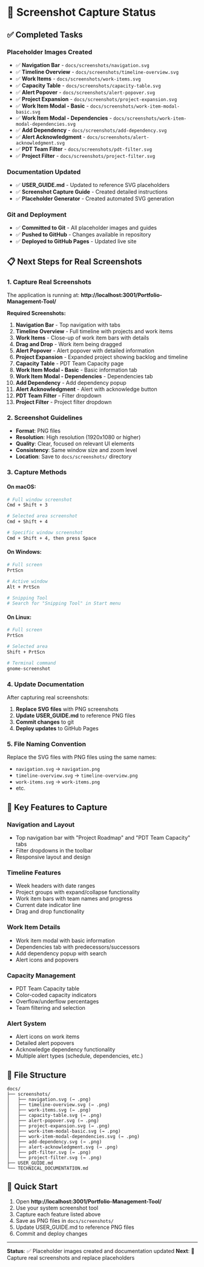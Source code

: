 # 📸 Screenshot Capture Status

## ✅ **Completed Tasks**

### **Placeholder Images Created**
- ✅ **Navigation Bar** - `docs/screenshots/navigation.svg`
- ✅ **Timeline Overview** - `docs/screenshots/timeline-overview.svg`
- ✅ **Work Items** - `docs/screenshots/work-items.svg`
- ✅ **Capacity Table** - `docs/screenshots/capacity-table.svg`
- ✅ **Alert Popover** - `docs/screenshots/alert-popover.svg`
- ✅ **Project Expansion** - `docs/screenshots/project-expansion.svg`
- ✅ **Work Item Modal - Basic** - `docs/screenshots/work-item-modal-basic.svg`
- ✅ **Work Item Modal - Dependencies** - `docs/screenshots/work-item-modal-dependencies.svg`
- ✅ **Add Dependency** - `docs/screenshots/add-dependency.svg`
- ✅ **Alert Acknowledgment** - `docs/screenshots/alert-acknowledgment.svg`
- ✅ **PDT Team Filter** - `docs/screenshots/pdt-filter.svg`
- ✅ **Project Filter** - `docs/screenshots/project-filter.svg`

### **Documentation Updated**
- ✅ **USER_GUIDE.md** - Updated to reference SVG placeholders
- ✅ **Screenshot Capture Guide** - Created detailed instructions
- ✅ **Placeholder Generator** - Created automated SVG generation

### **Git and Deployment**
- ✅ **Committed to Git** - All placeholder images and guides
- ✅ **Pushed to GitHub** - Changes available in repository
- ✅ **Deployed to GitHub Pages** - Updated live site

## 📋 **Next Steps for Real Screenshots**

### **1. Capture Real Screenshots**
The application is running at: **http://localhost:3001/Portfolio-Management-Tool/**

**Required Screenshots:**
1. **Navigation Bar** - Top navigation with tabs
2. **Timeline Overview** - Full timeline with projects and work items
3. **Work Items** - Close-up of work item bars with details
4. **Drag and Drop** - Work item being dragged
5. **Alert Popover** - Alert popover with detailed information
6. **Project Expansion** - Expanded project showing backlog and timeline
7. **Capacity Table** - PDT Team Capacity page
8. **Work Item Modal - Basic** - Basic information tab
9. **Work Item Modal - Dependencies** - Dependencies tab
10. **Add Dependency** - Add dependency popup
11. **Alert Acknowledgment** - Alert with acknowledge button
12. **PDT Team Filter** - Filter dropdown
13. **Project Filter** - Project filter dropdown

### **2. Screenshot Guidelines**
- **Format**: PNG files
- **Resolution**: High resolution (1920x1080 or higher)
- **Quality**: Clear, focused on relevant UI elements
- **Consistency**: Same window size and zoom level
- **Location**: Save to `docs/screenshots/` directory

### **3. Capture Methods**

#### **On macOS:**
```bash
# Full window screenshot
Cmd + Shift + 3

# Selected area screenshot
Cmd + Shift + 4

# Specific window screenshot
Cmd + Shift + 4, then press Space
```

#### **On Windows:**
```bash
# Full screen
PrtScn

# Active window
Alt + PrtScn

# Snipping Tool
# Search for "Snipping Tool" in Start menu
```

#### **On Linux:**
```bash
# Full screen
PrtScn

# Selected area
Shift + PrtScn

# Terminal command
gnome-screenshot
```

### **4. Update Documentation**
After capturing real screenshots:

1. **Replace SVG files** with PNG screenshots
2. **Update USER_GUIDE.md** to reference PNG files
3. **Commit changes** to git
4. **Deploy updates** to GitHub Pages

### **5. File Naming Convention**
Replace the SVG files with PNG files using the same names:
- `navigation.svg` → `navigation.png`
- `timeline-overview.svg` → `timeline-overview.png`
- `work-items.svg` → `work-items.png`
- etc.

## 🎯 **Key Features to Capture**

### **Navigation and Layout**
- Top navigation bar with "Project Roadmap" and "PDT Team Capacity" tabs
- Filter dropdowns in the toolbar
- Responsive layout and design

### **Timeline Features**
- Week headers with date ranges
- Project groups with expand/collapse functionality
- Work item bars with team names and progress
- Current date indicator line
- Drag and drop functionality

### **Work Item Details**
- Work item modal with basic information
- Dependencies tab with predecessors/successors
- Add dependency popup with search
- Alert icons and popovers

### **Capacity Management**
- PDT Team Capacity table
- Color-coded capacity indicators
- Overflow/underflow percentages
- Team filtering and selection

### **Alert System**
- Alert icons on work items
- Detailed alert popovers
- Acknowledge dependency functionality
- Multiple alert types (schedule, dependencies, etc.)

## 📁 **File Structure**
```
docs/
├── screenshots/
│   ├── navigation.svg (→ .png)
│   ├── timeline-overview.svg (→ .png)
│   ├── work-items.svg (→ .png)
│   ├── capacity-table.svg (→ .png)
│   ├── alert-popover.svg (→ .png)
│   ├── project-expansion.svg (→ .png)
│   ├── work-item-modal-basic.svg (→ .png)
│   ├── work-item-modal-dependencies.svg (→ .png)
│   ├── add-dependency.svg (→ .png)
│   ├── alert-acknowledgment.svg (→ .png)
│   ├── pdt-filter.svg (→ .png)
│   └── project-filter.svg (→ .png)
├── USER_GUIDE.md
└── TECHNICAL_DOCUMENTATION.md
```

## 🚀 **Quick Start**
1. Open **http://localhost:3001/Portfolio-Management-Tool/**
2. Use your system screenshot tool
3. Capture each feature listed above
4. Save as PNG files in `docs/screenshots/`
5. Update USER_GUIDE.md to reference PNG files
6. Commit and deploy changes

---

**Status**: ✅ Placeholder images created and documentation updated
**Next**: 📸 Capture real screenshots and replace placeholders 